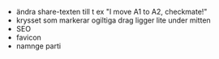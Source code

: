 * ändra share-texten till t ex "I move A1 to A2, checkmate!"
* krysset som markerar ogiltiga drag ligger lite under mitten
* SEO
* favicon
* namnge parti
